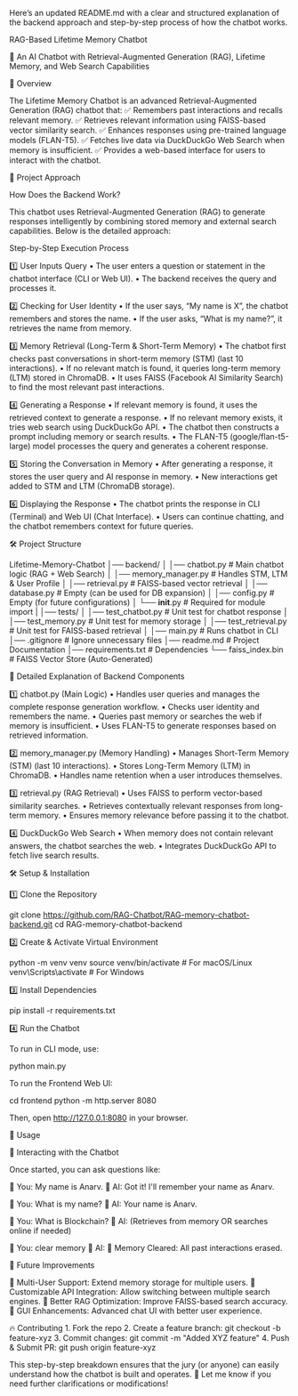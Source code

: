 Here’s an updated README.md with a clear and structured explanation of the backend approach and step-by-step process of how the chatbot works.

RAG-Based Lifetime Memory Chatbot

🚀 An AI Chatbot with Retrieval-Augmented Generation (RAG), Lifetime Memory, and Web Search Capabilities

📌 Overview

The Lifetime Memory Chatbot is an advanced Retrieval-Augmented Generation (RAG) chatbot that:
✅ Remembers past interactions and recalls relevant memory.
✅ Retrieves relevant information using FAISS-based vector similarity search.
✅ Enhances responses using pre-trained language models (FLAN-T5).
✅ Fetches live data via DuckDuckGo Web Search when memory is insufficient.
✅ Provides a web-based interface for users to interact with the chatbot.

🎯 Project Approach

How Does the Backend Work?

This chatbot uses Retrieval-Augmented Generation (RAG) to generate responses intelligently by combining stored memory and external search capabilities. Below is the detailed approach:

Step-by-Step Execution Process

1️⃣ User Inputs Query
	•	The user enters a question or statement in the chatbot interface (CLI or Web UI).
	•	The backend receives the query and processes it.

2️⃣ Checking for User Identity
	•	If the user says, “My name is X”, the chatbot remembers and stores the name.
	•	If the user asks, “What is my name?”, it retrieves the name from memory.

3️⃣ Memory Retrieval (Long-Term & Short-Term Memory)
	•	The chatbot first checks past conversations in short-term memory (STM) (last 10 interactions).
	•	If no relevant match is found, it queries long-term memory (LTM) stored in ChromaDB.
	•	It uses FAISS (Facebook AI Similarity Search) to find the most relevant past interactions.

4️⃣ Generating a Response
	•	If relevant memory is found, it uses the retrieved context to generate a response.
	•	If no relevant memory exists, it tries web search using DuckDuckGo API.
	•	The chatbot then constructs a prompt including memory or search results.
	•	The FLAN-T5 (google/flan-t5-large) model processes the query and generates a coherent response.

5️⃣ Storing the Conversation in Memory
	•	After generating a response, it stores the user query and AI response in memory.
	•	New interactions get added to STM and LTM (ChromaDB storage).

6️⃣ Displaying the Response
	•	The chatbot prints the response in CLI (Terminal) and Web UI (Chat Interface).
	•	Users can continue chatting, and the chatbot remembers context for future queries.

🛠 Project Structure

Lifetime-Memory-Chatbot
│── backend/
│   │── chatbot.py           # Main chatbot logic (RAG + Web Search)
│   │── memory_manager.py    # Handles STM, LTM & User Profile
│   │── retrieval.py         # FAISS-based vector retrieval
│   │── database.py          # Empty (can be used for DB expansion)
│   │── config.py            # Empty (for future configurations)
│   └── __init__.py          # Required for module import
|
│── tests/
│   │── test_chatbot.py      # Unit test for chatbot response
│   │── test_memory.py       # Unit test for memory storage
│   │── test_retrieval.py    # Unit test for FAISS-based retrieval
│
│── main.py                  # Runs chatbot in CLI
│── .gitignore                # Ignore unnecessary files
│── readme.md                 # Project Documentation
│── requirements.txt          # Dependencies
└── faiss_index.bin           # FAISS Vector Store (Auto-Generated)

🔬 Detailed Explanation of Backend Components

1️⃣ chatbot.py (Main Logic)
	•	Handles user queries and manages the complete response generation workflow.
	•	Checks user identity and remembers the name.
	•	Queries past memory or searches the web if memory is insufficient.
	•	Uses FLAN-T5 to generate responses based on retrieved information.

2️⃣ memory_manager.py (Memory Handling)
	•	Manages Short-Term Memory (STM) (last 10 interactions).
	•	Stores Long-Term Memory (LTM) in ChromaDB.
	•	Handles name retention when a user introduces themselves.

3️⃣ retrieval.py (RAG Retrieval)
	•	Uses FAISS to perform vector-based similarity searches.
	•	Retrieves contextually relevant responses from long-term memory.
	•	Ensures memory relevance before passing it to the chatbot.

4️⃣ DuckDuckGo Web Search
	•	When memory does not contain relevant answers, the chatbot searches the web.
	•	Integrates DuckDuckGo API to fetch live search results.

🛠 Setup & Installation

1️⃣ Clone the Repository

git clone https://github.com/RAG-Chatbot/RAG-memory-chatbot-backend.git
cd RAG-memory-chatbot-backend

2️⃣ Create & Activate Virtual Environment

python -m venv venv
source venv/bin/activate  # For macOS/Linux
venv\Scripts\activate     # For Windows

3️⃣ Install Dependencies

pip install -r requirements.txt

4️⃣ Run the Chatbot

To run in CLI mode, use:

python main.py

To run the Frontend Web UI:

cd frontend
python -m http.server 8080

Then, open http://127.0.0.1:8080 in your browser.

📢 Usage

💬 Interacting with the Chatbot

Once started, you can ask questions like:

👤 You: My name is Anarv.
🤖 AI: Got it! I'll remember your name as Anarv.

👤 You: What is my name?
🤖 AI: Your name is Anarv.

👤 You: What is Blockchain?
🤖 AI: (Retrieves from memory OR searches online if needed)

👤 You: clear memory
🤖 AI: 🧹 Memory Cleared: All past interactions erased.

🎯 Future Improvements

🔹 Multi-User Support: Extend memory storage for multiple users.
🔹 Customizable API Integration: Allow switching between multiple search engines.
🔹 Better RAG Optimization: Improve FAISS-based search accuracy.
🔹 GUI Enhancements: Advanced chat UI with better user experience.

🔥 Contributing
	1.	Fork the repo
	2.	Create a feature branch: git checkout -b feature-xyz
	3.	Commit changes: git commit -m "Added XYZ feature"
	4.	Push & Submit PR: git push origin feature-xyz


This step-by-step breakdown ensures that the jury (or anyone) can easily understand how the chatbot is built and operates. 🚀 Let me know if you need further clarifications or modifications!
